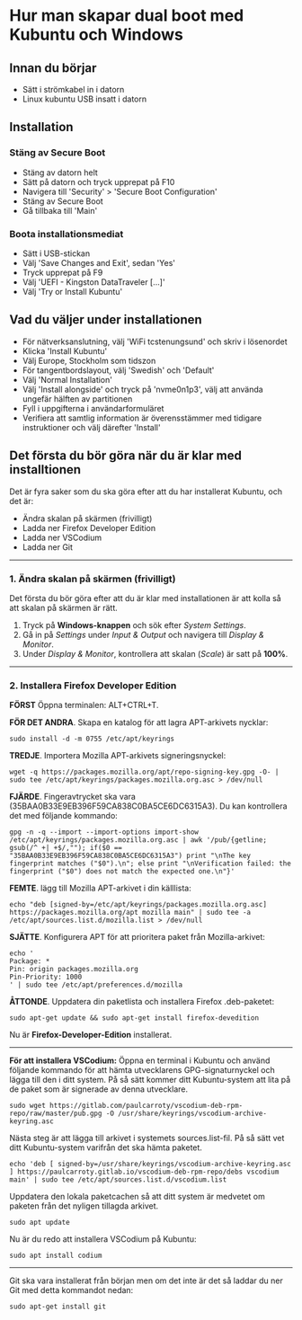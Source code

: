 # Hur man skapar dual boot med Kubuntu och Windows 

## Innan du börjar  
- Sätt i strömkabel in i datorn
- Linux kubuntu USB insatt i datorn

## Installation
### Stäng av Secure Boot
- Stäng av datorn helt
- Sätt på datorn och tryck upprepat på F10
- Navigera till 'Security' > 'Secure Boot Configuration'
- Stäng av Secure Boot
- Gå tillbaka till 'Main'

### Boota installationsmediat
- Sätt i USB-stickan
- Välj 'Save Changes and Exit', sedan 'Yes'
- Tryck upprepat på F9
- Välj 'UEFI - Kingston DataTraveler [...]'
- Välj 'Try or Install Kubuntu'

## Vad du väljer under installationen
- För nätverksanslutning, välj 'WiFi tcstenungsund' och skriv i lösenordet
- Klicka 'Install Kubuntu'
- Välj Europe, Stockholm som tidszon
- För tangentbordslayout, välj 'Swedish' och 'Default'
- Välj 'Normal Installation'
- Välj 'Install alongside' och tryck på 'nvme0n1p3', välj att använda ungefär hälften av partitionen
- Fyll i uppgifterna i användarformuläret
- Verifiera att samtlig information är överensstämmer med tidigare instruktioner och välj därefter 'Install'

## Det första du bör göra när du är klar med installtionen 

Det är fyra saker som du ska göra efter att du har installerat Kubuntu, och det är:  
- Ändra skalan på skärmen (frivilligt)  
- Ladda ner Firefox Developer Edition  
- Ladda ner VSCodium  
- Ladda ner Git  

---

### 1. Ändra skalan på skärmen (frivilligt)  
Det första du bör göra efter att du är klar med installationen är att kolla så att skalan på skärmen är rätt.  

1. Tryck på **Windows-knappen** och sök efter *System Settings*.  
2. Gå in på *Settings* under *Input & Output* och navigera till *Display & Monitor*.  
3. Under *Display & Monitor*, kontrollera att skalan (*Scale*) är satt på **100%**.  

---

### 2. Installera Firefox Developer Edition  

**FÖRST** Öppna terminalen: ALT+CTRL+T.

**FÖR DET ANDRA**. Skapa en katalog för att lagra APT-arkivets nycklar:  
```
sudo install -d -m 0755 /etc/apt/keyrings
```

**TREDJE**. Importera Mozilla APT-arkivets signeringsnyckel:

```
wget -q https://packages.mozilla.org/apt/repo-signing-key.gpg -O- | sudo tee /etc/apt/keyrings/packages.mozilla.org.asc > /dev/null
```

**FJÄRDE**. Fingeravtrycket ska vara (35BAA0B33E9EB396F59CA838C0BA5CE6DC6315A3). Du kan kontrollera det med följande kommando:

```
gpg -n -q --import --import-options import-show /etc/apt/keyrings/packages.mozilla.org.asc | awk '/pub/{getline; gsub(/^ +| +$/,""); if($0 == "35BAA0B33E9EB396F59CA838C0BA5CE6DC6315A3") print "\nThe key fingerprint matches ("$0").\n"; else print "\nVerification failed: the fingerprint ("$0") does not match the expected one.\n"}'
```

**FEMTE**. lägg till Mozilla APT-arkivet i din källlista:

```
echo "deb [signed-by=/etc/apt/keyrings/packages.mozilla.org.asc] https://packages.mozilla.org/apt mozilla main" | sudo tee -a /etc/apt/sources.list.d/mozilla.list > /dev/null
```

**SJÄTTE**. Konfigurera APT för att prioritera paket från Mozilla-arkivet:

```
echo '
Package: *
Pin: origin packages.mozilla.org
Pin-Priority: 1000
' | sudo tee /etc/apt/preferences.d/mozilla
```

**ÅTTONDE**. Uppdatera din paketlista och installera Firefox .deb-paketet:

```
sudo apt-get update && sudo apt-get install firefox-devedition
```

Nu är **Firefox-Developer-Edition** installerat.

---
**För att installera VSCodium:** Öppna en terminal i Kubuntu och använd följande kommando för att hämta utvecklarens GPG-signaturnyckel och lägga till den i ditt system. På så sätt kommer ditt Kubuntu-system att lita på de paket som är signerade av denna utvecklare.
```
sudo wget https://gitlab.com/paulcarroty/vscodium-deb-rpm-repo/raw/master/pub.gpg -O /usr/share/keyrings/vscodium-archive-keyring.asc
```

Nästa steg är att lägga till arkivet i systemets sources.list-fil. På så sätt vet ditt Kubuntu-system varifrån det ska hämta paketet.
```
echo 'deb [ signed-by=/usr/share/keyrings/vscodium-archive-keyring.asc ] https://paulcarroty.gitlab.io/vscodium-deb-rpm-repo/debs vscodium main' | sudo tee /etc/apt/sources.list.d/vscodium.list
```

Uppdatera den lokala paketcachen så att ditt system är medvetet om paketen från det nyligen tillagda arkivet.
```
sudo apt update
```

Nu är du redo att installera VSCodium på Kubuntu:
```
sudo apt install codium
```

---
Git ska vara installerat från början men om det inte är det så laddar du ner Git med detta kommandot nedan:
```
sudo apt-get install git
```

